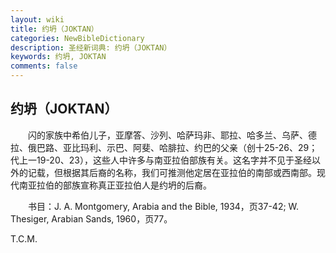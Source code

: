 ```yaml
---
layout: wiki
title: 约坍（JOKTAN）
categories: NewBibleDictionary
description: 圣经新词典: 约坍（JOKTAN）
keywords: 约坍, JOKTAN
comments: false
---
```


## 约坍（JOKTAN）

　　闪的家族中希伯儿子，亚摩答、沙列、哈萨玛非、耶拉、哈多兰、乌萨、德拉、俄巴路、亚比玛利、示巴、阿斐、哈腓拉、约巴的父亲（创十25-26、29；代上一19-20、23），这些人中许多与南亚拉伯部族有关。这名字并不见于圣经以外的记载，但根据其后裔的名称，我们可推测他定居在亚拉伯的南部或西南部。现代南亚拉伯的部族宣称真正亚拉伯人是约坍的后裔。

　　书目：J. A. Montgomery, Arabia and the Bible, 1934，页37-42; W. Thesiger, Arabian Sands, 1960，页77。

T.C.M.








